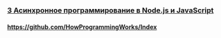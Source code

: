### [3 Асинхронное программирование в Node.js и JavaScript](https://www.youtube.com/watch?v=hY6Z6qNYzmc)

#### https://github.com/HowProgrammingWorks/Index

